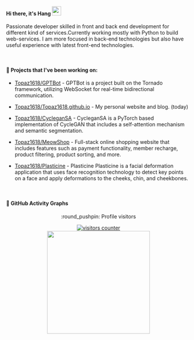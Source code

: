####  Hi there, it's Hang <img src="https://media.giphy.com/media/hvRJCLFzcasrR4ia7z/giphy.gif" width="25px">

Passionate developer skilled in front and back end development for different kind of services.Currently working mostly with Python to build web-services. I am more focused in back-end technologies but also have useful experience with latest front-end technologies.

<br>

####  🚀 Projects that I've been working on:

- [Topaz1618/GPTBot](https://github.com/Topaz1618/GPTBot) - GPTBot is a project built on the Tornado framework, utilizing WebSocket for real-time bidirectional communication. 

- [Topaz1618/Topaz1618.github.io](https://github.com/Topaz1618/Topaz1618.github.io) - My personal website and blog. (today)

- [Topaz1618/CycleganSA](https://github.com/Topaz1618/CycleganSA) - CycleganSA is a PyTorch based implementation of CycleGAN that includes a self-attention mechanism and semantic segmentation. 

- [Topaz1618/MeowShop](https://github.com/Topaz1618/MeowShop) - Full-stack online shopping website that includes features such as payment functionality, member recharge, product filtering, product sorting, and more.

- [Topaz1618/Plasticine](https://github.com/Topaz1618/Plasticine) - Plasticine Plasticine is a facial deformation application that uses face recognition technology to detect key points on a face and apply deformations to the cheeks, chin, and cheekbones.


 <br>
 
#### :round_pushpin: GitHub Activity Graphs 


<p align="center">:round_pushpin: Profile visitors</p>
<div align="center">
   <a href="https://github.com/Topaz1618">
    <img alt="visitors counter" src="https://profile-counter.glitch.me/Topaz1618/count.svg">
   </a>   
</div>

<div align="center">
  <a href="https://github.com/Topaz1618">
    <img height="280em alt="GitHub Activity Graph" src="https://github-readme-activity-graph.vercel.app/graph?username=Topaz1618&bg_color=000000&color=9e4c98&line=9e4c98&point=ffffff&area=true&hide_border=true">
  </a>
</div>    



 <br>




<!---
Topaz1618/Topaz1618 is a ✨ special ✨ repository because its `README.md` (this file) appears on your GitHub profile.
You can click the Preview link to take a look at your changes.
--->
